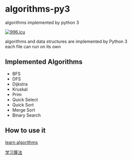 # algorithms-py3
algorithms implemented by python 3

[![996.icu](https://img.shields.io/badge/link-996.icu-red.svg)](https://996.icu)   

algorithms and data structures are implemented by Python 3   
each file can run on its own

## Implemented Algorithms
* BFS
* DFS
* Dijkstra
* Kruskal
* Prim
* Quick Select
* Quick Sort
* Merge Sort
* Binary Search

## How to use it

[learn algorithms](./learn_en.md)   

[学习算法](./learn_zh.md)
